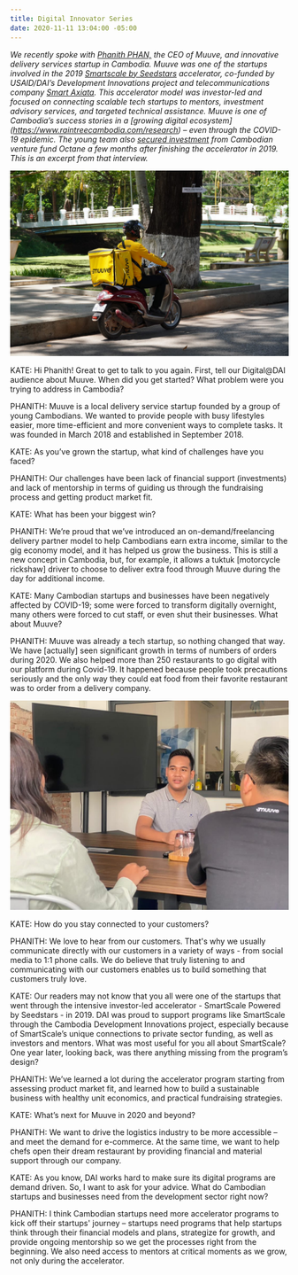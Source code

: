 ```yaml
---
title: Digital Innovator Series
date: 2020-11-11 13:04:00 -05:00
---
```


*We recently spoke with [Phanith PHAN,](https://www.childrenshospitalvanderbilt.org/doctors/barkin-shari) the CEO of Muuve, and innovative delivery services startup in Cambodia. Muuve was one of the startups involved in the 2019 [Smartscale by Seedstars](https://www.smart.com.kh/smartscale-powered-by-seedstars-to-host-its-demo-day-in-phnom-penh/)* *accelerator, co-funded by USAID/DAI’s Development Innovations project and telecommunications company [Smart Axiata](https://www.smart.com.kh/?gclid=Cj0KCQjwreT8BRDTARIsAJLI0KLZGTfnbLbol8X5UuazEsB8sqzo_n9AF92h-QRptDHikMSmCCtMI2caAnohEALw_wcB).* *This accelerator model was investor-led and focused on connecting scalable tech startups to mentors, investment advisory services, and targeted technical assistance. Muuve is one of Cambodia’s success stories in a \[growing digital ecosystem\](https://www.raintreecambodia.com/research) – even through the COVID-19 epidemic.* *The young team also [secured investment](https://e27.co/cambodias-muuve-scores-funding-from-ooctane-to-take-its-food-delivery-service-to-new-cities-20200123/)* *from Cambodian venture fund Octane a few months after finishing the accelerator in 2019. This is an excerpt from that interview.*

<!--more-->

![Muuve.jpg](/uploads/Muuve.jpg)

KATE: Hi Phanith! Great to get to talk to you again. First, tell our Digital@DAI audience about Muuve. When did you get started? What problem were you trying to address in Cambodia?

PHANITH: Muuve is a local delivery service startup founded by a group of young Cambodians. We wanted to provide people with busy lifestyles easier, more time-efficient and more convenient ways to complete tasks. It was founded in March 2018 and established in September 2018.

KATE: As you’ve grown the startup, what kind of challenges have you faced?

PHANITH: Our challenges have been lack of financial support (investments) and lack of mentorship in terms of guiding us through the fundraising process and getting product market fit.

KATE: What has been your biggest win?

PHANITH: We’re proud that we’ve introduced an on-demand/freelancing delivery partner model to help Cambodians earn extra income, similar to the gig economy model, and it has helped us grow the business. This is still a new concept in Cambodia, but, for example, it allows a tuktuk \[motorcycle rickshaw\] driver to choose to deliver extra food through Muuve during the day for additional income.

KATE: Many Cambodian startups and businesses have been negatively affected by COVID-19; some were forced to transform digitally overnight, many others were forced to cut staff, or even shut their businesses. What about Muuve?

PHANITH: Muuve was already a tech startup, so nothing changed that way. We have \[actually\] seen significant growth in terms of numbers of orders during 2020. We also helped more than 250 restaurants to go digital with our platform during Covid-19. It happened because people took precautions seriously and the only way they could eat food from their favorite restaurant was to order from a delivery company.

![Muuve 1.jpg](/uploads/Muuve%201.jpg)

KATE: How do you stay connected to your customers?

PHANITH: We love to hear from our customers. That's why we usually communicate directly with our customers in a variety of ways - from social media to 1:1 phone calls. We do believe that truly listening to and communicating with our customers enables us to build something that customers truly love.

KATE: Our readers may not know that you all were one of the startups that went through the intensive investor-led accelerator - SmartScale Powered by Seedstars - in 2019. DAI was proud to support programs like SmartScale through the Cambodia Development Innovations project, especially because of SmartScale’s unique connections to private sector funding, as well as investors and mentors. What was most useful for you all about SmartScale? One year later, looking back, was there anything missing from the program’s design?

PHANITH: We’ve learned a lot during the accelerator program starting from assessing product market fit, and learned how to build a sustainable business with healthy unit economics, and practical fundraising strategies.

KATE: What’s next for Muuve in 2020 and beyond?

PHANITH: We want to drive the logistics industry to be more accessible – and meet the demand for e-commerce. At the same time, we want to help chefs open their dream restaurant by providing financial and material support through our company.

KATE: As you know, DAI works hard to make sure its digital programs are demand driven. So, I want to ask for your advice. What do Cambodian startups and businesses need from the development sector right now?

PHANITH: I think Cambodian startups need more accelerator programs to kick off their startups' journey – startups need programs that help startups think through their financial models and plans, strategize for growth, and provide ongoing mentorship so we get the processes right from the beginning. We also need access to mentors at critical moments as we grow, not only during the accelerator.